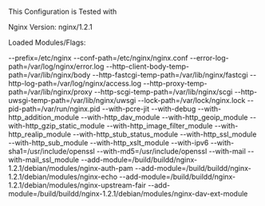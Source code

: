 This Configuration is Tested with

Nginx Version:  nginx/1.2.1

Loaded Modules/Flags:

--prefix=/etc/nginx 
--conf-path=/etc/nginx/nginx.conf 
--error-log-path=/var/log/nginx/error.log 
--http-client-body-temp-path=/var/lib/nginx/body 
--http-fastcgi-temp-path=/var/lib/nginx/fastcgi 
--http-log-path=/var/log/nginx/access.log 
--http-proxy-temp-path=/var/lib/nginx/proxy 
--http-scgi-temp-path=/var/lib/nginx/scgi 
--http-uwsgi-temp-path=/var/lib/nginx/uwsgi 
--lock-path=/var/lock/nginx.lock 
--pid-path=/var/run/nginx.pid 
--with-pcre-jit 
--with-debug 
--with-http_addition_module 
--with-http_dav_module 
--with-http_geoip_module 
--with-http_gzip_static_module 
--with-http_image_filter_module 
--with-http_realip_module 
--with-http_stub_status_module 
--with-http_ssl_module 
--with-http_sub_module 
--with-http_xslt_module 
--with-ipv6 
--with-sha1=/usr/include/openssl 
--with-md5=/usr/include/openssl 
--with-mail 
--with-mail_ssl_module 
--add-module=/build/buildd/nginx-1.2.1/debian/modules/nginx-auth-pam 
--add-module=/build/buildd/nginx-1.2.1/debian/modules/nginx-echo 
--add-module=/build/buildd/nginx-1.2.1/debian/modules/nginx-upstream-fair 
--add-module=/build/buildd/nginx-1.2.1/debian/modules/nginx-dav-ext-module